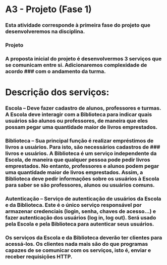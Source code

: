 # A3 - Projeto (Fase 1)
### Esta atividade corresponde à primeira fase do projeto que desenvolveremos na disciplina. 
### Projeto
### A proposta inicial do projeto é desenvolvermos 3 serviços que se comunicam entre si. Adicionaremos complexidade de acordo ### com o andamento da turma.

# Descrição dos serviços:
### Escola – Deve fazer cadastro de alunos, professores e turmas. A Escola deve interagir com a Biblioteca para indicar quais usuários são alunos ou professores, de maneira que eles possam pegar uma quantidade maior de livros emprestados.
### Biblioteca – Sua principal função é realizar empréstimos de livros a usuários. Para isto, são necessários cadastros de ### livros e usuários. A Biblioteca é um serviço independente da Escola, de maneira que qualquer pessoa pode pedir livros emprestados. No entanto, professores e alunos podem pegar uma quantidade maior de livros emprestados. Assim, a Biblioteca deve pedir informações sobre os usuários à Escola para saber se são professores, alunos ou usuários comuns.
### Autenticação – Serviço de autenticação de usuários da Escola e da Biblioteca. Este é o único serviço responsável por armazenar credenciais (login, senha, chaves de acesso…) e fazer autenticação dos usuários (log in, log out). Será usado pela Escola e pela Biblioteca para autenticar seus usuários.
### Os serviços da Escola e da Biblioteca deverão ter clientes para acessá-los. Os clientes nada mais são do que programas capazes de se comunicar com os serviços, isto é, enviar e receber requisições HTTP.
